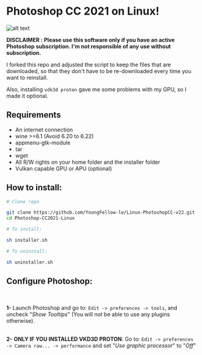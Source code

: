 # Photoshop CC 2021 on Linux!

![alt text](https://github.com/YoungFellow-le/Photoshop-CC2021-Linux/blob/main/screenshot.png?raw=false)

**DISCLAIMER :**
**Please use this software only if you have an active Photoshop subscription. I'm not responsible of any use without subscription.**

I forked this repo and adjusted the script to keep the files that are downloaded, so that they don't have to be re-downloaded every time you want to reinstall.

Also, installing `vdk3d proton` gave me some problems with my GPU, so I made it optional.

## Requirements
- An internet connection
- wine >=6.1 (Avoid 6.20 to 6.22)
- appmenu-gtk-module
- tar
- wget
- All R/W rights on your home folder and the installer folder
- Vulkan capable GPU or APU (optional)


## How to install:

```bash
# Clone repo

git clone https://github.com/YoungFellow-le/Linux-PhotoshopCC-v22.git
cd Photoshop-CC2021-Linux

# To install:

sh installer.sh

# To uninstall:

sh uninstaller.sh
```
## Configure Photoshop:
<br>

**1-** Launch Photoshop and go to: `Edit -> preferences -> tools`, and uncheck "_Show Tooltips_" (You will not be able to use any plugins otherwise).<br>
<br>

**2-** **ONLY IF YOU INSTALLED VKD3D PROTON**:  Go to: `Edit -> preferences -> Camera raw... -> performance` and set "_Use graphic processor_" to "_Off_"
